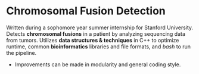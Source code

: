 # Chromosomal Fusion Detection

Written during a sophomore year summer internship for Stanford University. Detects **chromosomal fusions** in a patient by analyzing sequencing data from tumors. Utilizes **data structures & techniques** in C++ to optimize runtime, common **bioinformatics** libraries and file formats, and *bash* to run the pipeline.  

* Improvements can be made in modularity and general coding style. 
